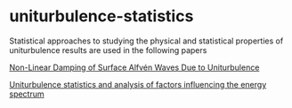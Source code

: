 # uniturbulence-statistics
Statistical approaches to studying the physical and statistical properties of uniturbulence
results are used in the following papers

[Non-Linear Damping of Surface Alfvén Waves Due to Uniturbulence](https://doi.org/10.3389/fspas.2021.769173)

[Uniturbulence statistics and analysis of factors influencing the energy spectrum](https://doi.org/10.1063/5.0203040)
